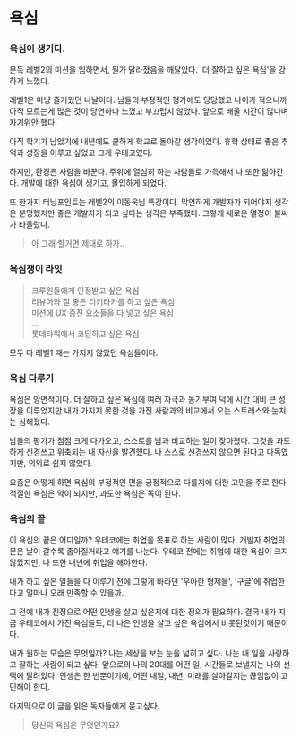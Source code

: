 # 욕심

### 욕심이 생기다.

문득 레벨2의 미션을 임하면서, 뭔가 달라졌음을 깨달았다.
'더 잘하고 싶은 욕심'을 강하게 느꼈다.

레벨1은 마냥 즐거웠던 나날이다.
남들의 부정적인 평가에도 당당했고
나이가 적으니까 아직 모르는게 많은 것이 당연하다 느꼈고 부끄럽지 않았다.
앞으로 배울 시간이 많다며 자기위안 했다.

아직 학기가 남았기에 내년에도 쿨하게 학교로 돌아갈 생각이었다.
휴학 상태로 좋은 추억과 성장을 이루고 싶었고 그게 우테코였다.

하지만, 환경은 사람을 바꾼다.
주위에 열심히 하는 사람들로 가득해서 나 또한 닮아간다.
개발에 대한 욕심이 생기고, 몰입하게 되었다.

또 한가지 터닝포인트는 레벨2의 이동욱님 특강이다.
막연하게 개발자가 되어야지 생각은 분명했지만
좋은 개발자가 되고 싶다는 생각은 부족했다.
그렇게 새로운 열정이 불씨가 타올랐다.

> 아 그래 할거면 제대로 하자..

### 욕심쟁이 라잇

> 크루원들에게 인정받고 싶은 욕심 <br/>리뷰어와 질 좋은 티키타카를 하고 싶은 욕심 <br/>미션에 UX 증진 요소들을 다 넣고 싶은 욕심 <br/> ... <br/>롯데타워에서 코딩하고 싶은 욕심

모두 다 레벨1 때는 가지지 않았던 욕심들이다.

### 욕심 다루기

욕심은 양면적이다.
더 잘하고 싶은 욕심에 여러 자극과 동기부여 덕에 시간 대비 큰 성장을 이루었지만
내가 가지지 못한 것을 가진 사람과의 비교에서 오는 스트레스와 눈치는 심해졌다.

남들의 평가가 점점 크게 다가오고, 스스로를 남과 비교하는 일이 잦아졌다.
그것을 과도하게 신경쓰고 위축되는 내 자신을 발견했다.
나 스스로 신경쓰지 않으면 된다고 다독였지만, 의외로 쉽지 않았다.

요즘은 어떻게 하면 욕심의 부정적인 면을 긍정적으로 다룰지에 대한 고민을 주로 한다.
적절한 욕심은 약이 되지만, 과도한 욕심은 독이 된다.

### 욕심의 끝

이 욕심의 끝은 어디일까?
우테코에는 취업을 목표로 하는 사람이 많다.
개발자 취업의 문은 날이 갈수록 좁아질거라고 얘기를 나눈다.
우테코 전에는 취업에 대한 욕심이 크지 않았지만,
나 또한 내년에 취업을 해야한다.

내가 하고 싶은 일들을 다 이루기 전에
그렇게 바라던 '우아한 형제들', '구글'에 취업한다고 얼마나 오래 만족할 수 있을까.

그 전에 내가 진정으로 어떤 인생을 살고 싶은지에 대한 정의가 필요하다.
결국 내가 지금 우테코에서 가진 욕심들도, 더 나은 인생을 살고 싶은 욕심에서 비롯된것이기 때문이다.

내가 원하는 모습은 무엇일까?
나는 세상을 보는 눈을 넓히고 싶다.
나는 내 일을 사랑하고 잘하는 사람이 되고 싶다.
앞으로의 나의 20대를 어떤 일, 시간들로 보낼지는 나의 선택에 달려있다.
인생은 한 번뿐이기에, 어떤 내일, 내년, 미래를 살아갈지는 끊임없이 고민해야 한다.

마지막으로 이 글을 읽은 독자들에게 묻고싶다.

> 당신의 욕심은 무엇인가요?
